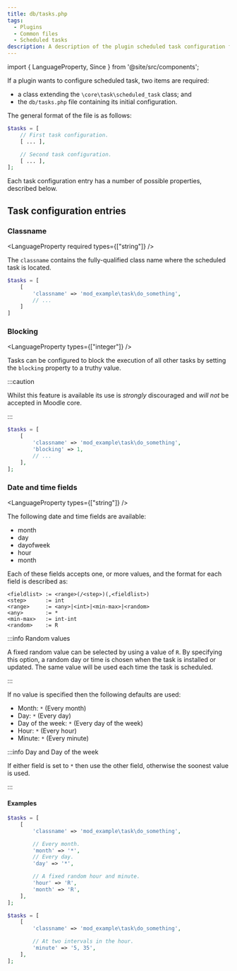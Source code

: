 ```yaml
---
title: db/tasks.php
tags:
  - Plugins
  - Common files
  - Scheduled tasks
description: A description of the plugin scheduled task configuration file
---
```


import { LanguageProperty, Since } from '@site/src/components';

If a plugin wants to configure scheduled task, two items are required:

- a class extending the `\core\task\scheduled_task` class; and
- the `db/tasks.php` file containing its initial configuration.

The general format of the file is as follows:

```php
$tasks = [
    // First task configuration.
    [ ... ],

    // Second task configuration.
    [ ... ],
];
```

Each task configuration entry has a number of possible properties, described below.

## Task configuration entries

### Classname

<LanguageProperty
    required
    types={["string"]}
/>

The `classname` contains the fully-qualified class name where the scheduled task is located.

```php
$tasks = [
    [
        'classname' => 'mod_example\task\do_something',
        // ...
    ]
]
```

### Blocking

<LanguageProperty
    types={["integer"]}
/>

Tasks can be configured to block the execution of all other tasks by setting the `blocking` property to a truthy value.

:::caution

Whilst this feature is available its use is _strongly_ discouraged and *will not* be accepted in Moodle core.

:::

```php
$tasks = [
    [
        'classname' => 'mod_example\task\do_something',
        'blocking' => 1,
        // ...
    ],
];
```

### Date and time fields

<LanguageProperty
    types={["string"]}
/>

The following date and time fields are available:

- month
- day
- dayofweek
- hour
- month

Each of these fields accepts one, or more values, and the format for each field is described as:

```
<fieldlist> := <range>(/<step>)(,<fieldlist>)
<step>      := int
<range>     := <any>|<int>|<min-max>|<random>
<any>       := *
<min-max>   := int-int
<random>    := R
```

:::info Random values

A fixed random value can be selected by using a value of `R`. By specifying this option, a random day or time is chosen when the task is installed or updated. The same value will be used each time the task is scheduled.

:::

If no value is specified then the following defaults are used:

- Month: `*` (Every month)
- Day: `*` (Every day)
- Day of the week: `*` (Every day of the week)
- Hour: `*` (Every hour)
- Minute: `*` (Every minute)

:::info Day and Day of the week

If either field is set to `*` then use the other field, otherwise the soonest value is used.

:::

#### Examples

```php title="Run at a fixed time each day, randomised during installation of the task"
$tasks = [
    [
        'classname' => 'mod_example\task\do_something',

        // Every month.
        'month' => '*',
        // Every day.
        'day' => '*',

        // A fixed random hour and minute.
        'hour' => 'R',
        'month' => 'R',
    ],
];
```

```php title="Specifying multiple times in an hour"
$tasks = [
    [
        'classname' => 'mod_example\task\do_something',

        // At two intervals in the hour.
        'minute' => '5, 35',
    ],
];
```
